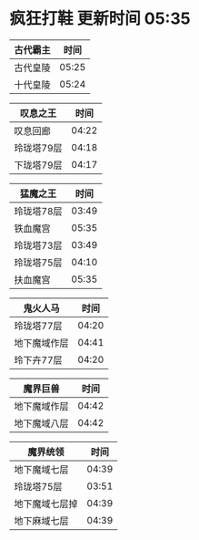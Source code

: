 # 疯狂打鞋 更新时间 05:35

| 古代霸主   | 时间    |
|--------|-------|
| 古代皇陵 | 05:25 |
| 十代皇陵 | 05:24 |

| 叹息之王   | 时间    |
|--------|-------|
| 叹息回廊 | 04:22 |
| 玲珑塔79层 | 04:18 |
| 下珑塔79层 | 04:17 |

| 猛魔之王   | 时间    |
|--------|-------|
| 玲珑塔78层 | 03:49 |
| 铁血魔宫 | 05:35 |
| 玲珑塔73层 | 03:49 |
| 玲珑塔75层 | 04:10 |
| 扶血魔宫 | 05:35 |

| 鬼火人马   | 时间    |
|--------|-------|
| 玲珑塔77层 | 04:20 |
| 地下魔域作层 | 04:41 |
| 玲下卉77层 | 04:20 |

| 魔界巨兽   | 时间    |
|--------|-------|
| 地下魔域作层 | 04:42 |
| 地下魔域八层 | 04:42 |

| 魔界统领   | 时间    |
|--------|-------|
| 地下魔域七层 | 04:39 |
| 玲珑塔75层 | 03:51 |
| 地下魔域七层掉 | 04:39 |
| 地下麻域七层 | 04:39 |